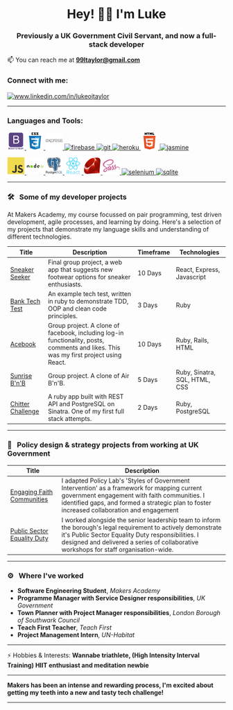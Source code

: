 <h1 align="center">Hey! 👋🏽 I'm Luke</h1>
<h3 align="center">Previously a UK Government Civil Servant, and now a full-stack developer </h3>

📫 You can reach me at **99ltaylor@gmail.com**

<h3 align="left">Connect with me:</h3>
<p align="left">
<a href="www.linkedin.com/in/lukeojtaylor" target="blank"><img align="center" src="www.linkedin.com/in/lukeojtaylor" alt="www.linkedin.com/in/lukeojtaylor" height="30" width="40" /></a>
</p>

---

<h3 align="left">Languages and Tools:</h3>
<p align="left"> <a href="https://getbootstrap.com" target="_blank"> <img src="https://raw.githubusercontent.com/devicons/devicon/master/icons/bootstrap/bootstrap-plain-wordmark.svg" alt="bootstrap" width="40" height="40"/> </a> <a href="https://www.w3schools.com/css/" target="_blank"> <img src="https://raw.githubusercontent.com/devicons/devicon/master/icons/css3/css3-original-wordmark.svg" alt="css3" width="40" height="40"/> </a> <a href="https://expressjs.com" target="_blank"> <img src="https://raw.githubusercontent.com/devicons/devicon/master/icons/express/express-original-wordmark.svg" alt="express" width="40" height="40"/> </a> <a href="https://firebase.google.com/" target="_blank"> <img src="https://www.vectorlogo.zone/logos/firebase/firebase-icon.svg" alt="firebase" width="40" height="40"/> </a> <a href="https://git-scm.com/" target="_blank"> <img src="https://www.vectorlogo.zone/logos/git-scm/git-scm-icon.svg" alt="git" width="40" height="40"/> </a> <a href="https://heroku.com" target="_blank"> <img src="https://www.vectorlogo.zone/logos/heroku/heroku-icon.svg" alt="heroku" width="40" height="40"/> </a> <a href="https://www.w3.org/html/" target="_blank"> <img src="https://raw.githubusercontent.com/devicons/devicon/master/icons/html5/html5-original-wordmark.svg" alt="html5" width="40" height="40"/> </a> <a href="https://jasmine.github.io/" target="_blank"> <img src="https://www.vectorlogo.zone/logos/jasmine/jasmine-icon.svg" alt="jasmine" width="40" height="40"/> </a>

<a href="https://developer.mozilla.org/en-US/docs/Web/JavaScript" target="_blank"> <img src="https://raw.githubusercontent.com/devicons/devicon/master/icons/javascript/javascript-original.svg" alt="javascript" width="40" height="40"/> </a> <a href="https://nodejs.org" target="_blank"> <img src="https://raw.githubusercontent.com/devicons/devicon/master/icons/nodejs/nodejs-original-wordmark.svg" alt="nodejs" width="40" height="40"/> </a> <a href="https://www.postgresql.org" target="_blank"> <img src="https://raw.githubusercontent.com/devicons/devicon/master/icons/postgresql/postgresql-original-wordmark.svg" alt="postgresql" width="40" height="40"/> </a> <a href="https://reactjs.org/" target="_blank"> <img src="https://raw.githubusercontent.com/devicons/devicon/master/icons/react/react-original-wordmark.svg" alt="react" width="40" height="40"/> </a>  <a href="https://www.ruby-lang.org/en/" target="_blank"> <img src="https://raw.githubusercontent.com/devicons/devicon/master/icons/ruby/ruby-original.svg" alt="ruby" width="40" height="40"/> </a> <a href="https://sass-lang.com" target="_blank"> <img src="https://raw.githubusercontent.com/devicons/devicon/master/icons/sass/sass-original.svg" alt="sass" width="40" height="40"/> </a> <a href="https://www.selenium.dev" target="_blank"> <img src="https://raw.githubusercontent.com/detain/svg-logos/780f25886640cef088af994181646db2f6b1a3f8/svg/selenium-logo.svg" alt="selenium" width="40" height="40"/> </a> <a href="https://www.sqlite.org/" target="_blank"> <img src="https://www.vectorlogo.zone/logos/sqlite/sqlite-icon.svg" alt="sqlite" width="40" height="40"/> </a> </p>

---
### 🛠 &nbsp; Some of my developer projects

At Makers Academy, my course focussed on pair programming, test driven development, agile processes, and learning by doing. Here's a selection of my projects that demonstrate my language skills and understanding of different technologies. 

| Title    | Description |Timeframe| Technologies|
| -------- | --------|--------| -------- |
|[Sneaker Seeker][1]|Final group project, a web app that suggests new footwear options for sneaker enthusiasts.|10 Days|React, Express, Javascript|
|[Bank Tech Test][2]|An example tech test, written in ruby to demonstrate TDD, OOP and clean code principles.|3 Days|Ruby|
| [Acebook][3]|Group project. A clone of facebook, including log-in functionality, posts, comments and likes. This was my first project using React.|10 Days|Ruby, Rails, HTML|
| [Sunrise B'n'B][4]|Group project. A clone of Air B'n'B.|5 Days|Ruby, Sinatra, SQL, HTML, CSS|
| [Chitter Challenge][5]| A ruby app built with REST API and PostgreSQL on Sinatra. One of my first full stack attempts.|2 Days| Ruby, PostgreSQL|

[1]:https://github.com/bibicollins/array_of_sunshine
[2]:https://github.com/99ltaylor/bank-tech-test
[3]:https://github.com/99ltaylor/acebook-all-css-no-style
[4]:https://github.com/Ifrahhssn/makersbnb-sunrise-collective
[5]:https://github.com/99ltaylor/chitter-challenge

---
### 🎨 &nbsp; Policy design & strategy projects from working at UK Government

| Title    | Description |
| -------- | --------|
|[Engaging Faith Communities][1]|I adapted Policy Lab's 'Styles of Government Intervention' as a framework for mapping current government engagement with faith communities. I identified gaps, and formed a  strategic plan to foster increased collaboration and engagement|
|[Public Sector Equality Duty][2]|I worked alongside the senior leadership team to inform the borough's legal requirement to actively demonstrate it's Public Sector Equality Duty responsibilities. I designed and delivered a series of collaborative workshops for staff organisation-wide.|

[1]:https://99ltaylor.github.io/portfolio/#engaging_faith_communities
[2]:https://99ltaylor.github.io/portfolio/#public_sector_equality_duty

  ---

### ⚙️ &nbsp; Where I've worked

 * <strong>Software Engineering Student</strong>, <em>Makers Academy</em>
 * <strong>Programme Manager with Service Designer responsibilities</strong>, <em>UK Government</em>
  * <strong>Town Planner with Project Manager responsibilities</strong>, <em>London Borough of Southwark Council​</em>
  * <strong>Teach First Teacher</strong>, <em>Teach First</em>
  * <strong>Project Management Intern</strong>, <em>UN-Habitat</em>

---

⚡ Hobbies & Interests: **Wannabe triathlete, (High Intensity Interval Training) HIIT enthusiast and meditation newbie**

---
<strong>Makers has been an intense and rewarding process, I'm excited about getting my teeth into a new and tasty tech challenge!</strong>

---